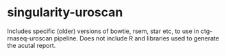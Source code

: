 # singularity-uroscan
Includes specific (older) versions of bowtie, rsem, star etc, to use in ctg-rnaseq-uroscan pipeline. Does not include R and libraries used to generate the acutal report.
